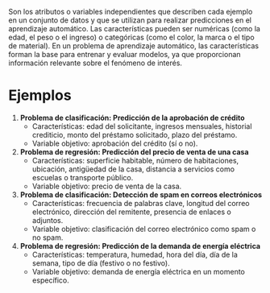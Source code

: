 Son los atributos o variables independientes que describen cada ejemplo en un conjunto de datos y que se utilizan para realizar predicciones en el aprendizaje automático. Las características pueden ser numéricas (como la edad, el peso o el ingreso) o categóricas (como el color, la marca o el tipo de material). En un problema de aprendizaje automático, las características forman la base para entrenar y evaluar modelos, ya que proporcionan información relevante sobre el fenómeno de interés.

# Ejemplos

1.  **Problema de clasificación: Predicción de la aprobación de crédito**
    -   Características: edad del solicitante, ingresos mensuales, historial crediticio, monto del préstamo solicitado, plazo del préstamo.
    -   Variable objetivo: aprobación del crédito (sí o no).
2.  **Problema de regresión: Predicción del precio de venta de una casa**
    -   Características: superficie habitable, número de habitaciones, ubicación, antigüedad de la casa, distancia a servicios como escuelas o transporte público.
    -   Variable objetivo: precio de venta de la casa.
3.  **Problema de clasificación: Detección de spam en correos electrónicos**
    -   Características: frecuencia de palabras clave, longitud del correo electrónico, dirección del remitente, presencia de enlaces o adjuntos.
    -   Variable objetivo: clasificación del correo electrónico como spam o no spam.
4.  **Problema de regresión: Predicción de la demanda de energía eléctrica**
    -   Características: temperatura, humedad, hora del día, día de la semana, tipo de día (festivo o no festivo).
    -   Variable objetivo: demanda de energía eléctrica en un momento específico.